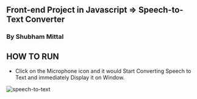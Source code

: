 ## Front-end Project in Javascript => Speech-to-Text Converter
### By Shubham Mittal

## HOW TO RUN

- Click on the Microphone icon and it would Start Converting Speech to Text and immediately Display it on Window.

![speech-to-text](https://user-images.githubusercontent.com/46110216/51474737-36a3ec80-1da6-11e9-9a64-428ff2df55e7.png)
